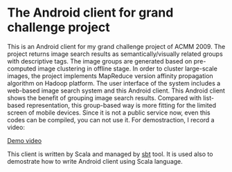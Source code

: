 
# The Android client for grand challenge project

This is an Android client for my grand challenge project of ACMM 2009. The project returns image search results as semantically/visually related groups with descriptive tags. The image groups are generated based on pre-computed image clustering in offline stage. In order to cluster large-scale images, the project implements MapReduce version affinity propagation algorithm on Hadoop platform. The user interface of the system includes a web-based image search system and this Android client. This Android client shows the benefit of grouping image search results. Compared with list-based representation, this group-based way is more fitting for the limited screen of mobile devices. Since it is not a public service now, even this codes can be compiled, you can not use it. For demostraction, I record a video:

[Demo video](http://www.viirya.org/demo/demo_web_and_mobile.mp4 "System demo video")

This client is written by Scala and managed by [sbt](http://code.google.com/p/simple-build-tool/) tool. It is used also to demostrate how to write Android client using Scala language.


